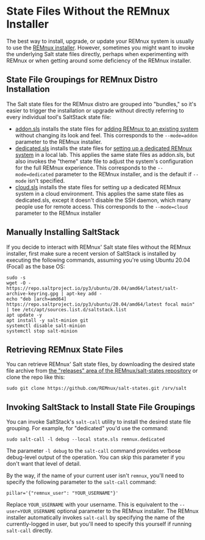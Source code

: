# State Files Without the REMnux Installer

The best way to install, upgrade, or update your REMnux system is usually to use the [REMnux installer](remnux-installer.md). However, sometimes you might want to invoke the underlying Salt state files directly, perhaps when experimenting with REMnux or when getting around some deficiency of the REMnux installer. 

## State File Groupings for REMnux Distro Installation <a id="state-file-bundles"></a>

The Salt state files for the REMnux distro are grouped into "bundles," so it's easier to trigger the installation or upgrade without directly referring to every individual tool's SaltStack state file:

* [addon.sls](https://github.com/REMnux/salt-states/blob/master/remnux/addon.sls) installs the state files for [adding REMnux to an existing system](../../install-distro/add-to-existing-system.md) without changing its look and feel. This corresponds to the `--mode=addon` parameter to the REMnux installer.
* [dedicated.sls](https://github.com/REMnux/salt-states/blob/master/remnux/dedicated.sls) installs the state files for [setting up a dedicated REMnux system](../../install-distro/install-from-scratch.md) in a local lab. This applies the same state files as addon.sls, but also invokes the "theme" state file to adjust the system's configuration for the full REMnux experience. This corresponds to the `--mode=dedicated` parameter to the REMnux installer, and is the default if `--mode` isn't specified.
* [cloud.sls](https://github.com/REMnux/salt-states/blob/master/remnux/cloud.sls) installs the state files for setting up a dedicated REMnux system in a cloud environment. This applies the same state files as dedicated.sls, except it doesn't disable the SSH daemon, which many people use for remote access. This corresponds to the `--mode=cloud` parameter to the REMnux installer

## Manually Installing SaltStack

If you decide to interact with REMnux' Salt state files without the REMnux installer, first make sure a recent version of SaltStack is installed by executing the following commands, assuming you're using Ubuntu 20.04 \(Focal\) as the base OS:

```text
sudo -s
wget -O - https://repo.saltproject.io/py3/ubuntu/20.04/amd64/latest/salt-archive-keyring.gpg | apt-key add -
echo "deb [arch=amd64] https://repo.saltproject.io/py3/ubuntu/20.04/amd64/latest focal main" | tee /etc/apt/sources.list.d/saltstack.list
apt update -y
apt install -y salt-minion git 
systemctl disable salt-minion
systemctl stop salt-minion
```

## Retrieving REMnux State Files

You can retrieve REMnux' Salt state files, by downloading the desired state file archive from [the "releases" area of the REMnux/salt-states repository](https://github.com/REMnux/salt-states/releases) or clone the repo like this:

```text
sudo git clone https://github.com/REMnux/salt-states.git /srv/salt
```

## Invoking SaltStack to Install State File Groupings

You can invoke SaltStack's `salt-call` utility to install the desired state file grouping. For example, for "dedicated" you'd use the command:

```text
sudo salt-call -l debug --local state.sls remnux.dedicated
```

The parameter `-l debug` to the `salt-call` command provides verbose debug-level output of the operation. You can skip this parameter if you don't want that level of detail.

By the way, if the name of your current user isn't `remnux`, you'll need to specify the following parameter to the `salt-call` command:

```text
pillar='{"remnux_user": "YOUR_USERNAME"}'
```

Replace `YOUR_USERNAME` with your username. This is equivalent to the `--user=YOUR_USERNAME` optional parameter to the REMnux installer. The REMnux installer automatically invokes `salt-call` by specifying the name of the currently-logged in user, but you'll need to specify this yourself if running `salt-call` directly.

